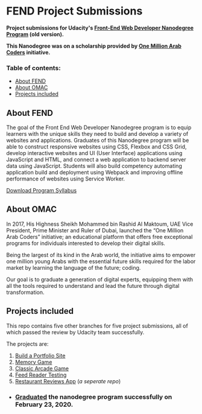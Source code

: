 # FEND Project Submissions

**Project submissions for Udacity's [Front-End Web Developer Nanodegree Program](https://www.udacity.com/course/front-end-web-developer-nanodegree--nd0011) (old version).**

**This Nanodegree was on a scholarship provided by [One Million Arab Coders](https://www.arabcoders.ae/) initiative.**

### Table of contents:

-   [About FEND](#about-fend)
-   [About OMAC](#about-omac)
-   [Projects included](#projects-included)

## About FEND

The goal of the Front End Web Developer Nanodegree program is to equip learners with the unique skills they need to build and develop a variety of websites and applications. Graduates of this Nanodegree program will be able to construct responsive websites using CSS, Flexbox and CSS Grid, develop interactive websites and UI (User Interface) applications using JavaScript and HTML, and connect a web application to backend server data using JavaScript. Students will also build competency automating application build and deployment using Webpack and improving offline performance of websites using Service Worker.

[Download Program Syllabus](https://s3-us-west-2.amazonaws.com/udacity-printer/production/syllabus/syllabus-nd001-ent-default-en-us.pdf)

## About OMAC

In 2017, His Highness Sheikh Mohammed bin Rashid Al Maktoum, UAE Vice President, Prime Minister and Ruler of Dubai, launched the “One Million Arab Coders” initiative; an educational platform that offers free exceptional programs for individuals interested to develop their digital skills.

Being the largest of its kind in the Arab world, the initiative aims to empower one million young Arabs with the essential future skills required for the labor market by learning the language of the future; coding.

Our goal is to graduate a generation of digital experts, equipping them with all the tools required to understand and lead the future through digital transformation.

## Projects included

This repo contains five other branches for five project submissions, all of which passed the review by Udacity team successfully.

The projects are:

1. [Build a Portfolio Site](https://github.com/theSeifHub/fend-project-submissions/tree/build-portfolio-site)
2. [Memory Game](https://github.com/theSeifHub/fend-project-submissions/tree/memory-game)
3. [Classic Arcade Game](https://github.com/theSeifHub/fend-project-submissions/tree/classic-arcade-game)
4. [Feed Reader Testing](https://github.com/theSeifHub/fend-project-submissions/tree/feed-reader-testing)
5. [Restaurant Reviews App](https://github.com/theSeifHub/mws-restaurant-stage) (_a seperate repo_)

-   ### [Graduated](https://confirm.udacity.com/2P9H57V6) the nanodegree program successfully on February 23, 2020.
